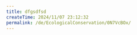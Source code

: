 ```yaml
---
title: dfgsdfsd
createTime: 2024/11/07 23:12:32
permalink: /de/EcologicalConservation/0N7VcBOx/
---
```


